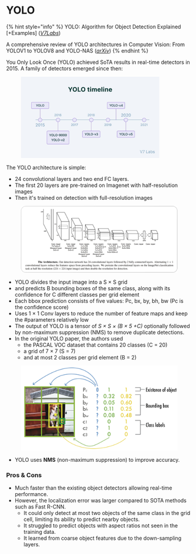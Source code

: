 # YOLO

{% hint style="info" %}
YOLO: Algorithm for Object Detection Explained \[+Examples] ([_V7Labs_](https://www.v7labs.com/blog/yolo-object-detection))

A comprehensive review of YOLO architectures in Computer Vision: From YOLOV1 to YOLOV8 and YOLO-NAS ([_arXiv_](https://arxiv.org/pdf/2304.00501))
{% endhint %}

You Only Look Once (YOLO) achieved SoTA results in real-time detectors in 2015. A family of detectors emerged since then:

<figure><img src="../../../../.gitbook/assets/image (1) (1).png" alt="" width="375"><figcaption></figcaption></figure>

The YOLO architecture is simple:&#x20;

* 24 convolutional layers and two end FC layers.
* The first 20 layers are pre-trained on Imagenet with half-resolution images
* Then it's trained on detection with full-resolution images

<figure><img src="../../../../.gitbook/assets/image (1) (1) (1).png" alt=""><figcaption></figcaption></figure>

* YOLO divides the input image into a S × S grid&#x20;
* and predicts B bounding boxes of the same class, along with its confidence for C different classes per grid element
* Each bbox prediction consists of five values: Pc, bx, by, bh, bw (Pc is the confidence score)
* Uses 1 × 1 Conv layers to reduce the number of feature maps and keep the #parameters relatively low
* The output of YOLO is a tensor of _S × S × (B × 5 +C)_ optionally followed by non-maximum suppression (NMS) to remove duplicate detections.&#x20;
* In the original YOLO paper, the authors used&#x20;
  * the PASCAL VOC dataset that contains 20 classes (C = 20)
  * a grid of 7 × 7 (S = 7)
  * and at most 2 classes per grid element (B = 2)

<figure><img src="../../../../.gitbook/assets/image (2).png" alt=""><figcaption></figcaption></figure>

* YOLO uses **NMS** (non-maximum suppression) to improve accuracy.&#x20;

### Pros & Cons

* Much faster than the existing object detectors allowing real-time performance.
* However, the localization error was larger compared to SOTA methods such as Fast R-CNN.
  * It could only detect at most two objects of the same class in the grid cell, limiting its ability to predict nearby objects.
  * It struggled to predict objects with aspect ratios not seen in the training data.&#x20;
  * It learned from coarse object features due to the down-sampling layers.

